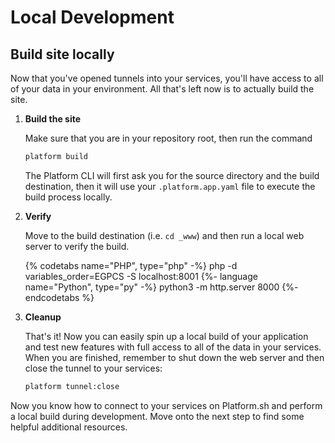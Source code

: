 # Local Development

## Build site locally

Now that you've opened tunnels into your services, you'll have access to all of your data in your environment. All that's left now is to actually build the site.

<html>
<head>
  <link rel="stylesheet" type="text/css" href="/asciinema/asciinema-player.css" />
</head>
<body>
  <asciinema-player src="/asciinema/recordings/build.cast" preload=1 autoplay=1 loop=1></asciinema-player>
  <script src="/asciinema/asciinema-player.js"></script>
</body>
</html>

1. **Build the site**

    Make sure that you are in your repository root, then run the command
    
    ```bash
    platform build
    ```
    
    The Platform CLI will first ask you for the source directory and the build destination, then it will use your `.platform.app.yaml` file to execute the build process locally.

2. **Verify**

    Move to the build destination (i.e. `cd _www`) and then run a local web server to verify the build.
    
    {% codetabs name="PHP", type="php" -%}
    php -d variables_order=EGPCS -S localhost:8001
    {%- language name="Python", type="py" -%}
    python3 -m http.server 8000
    {%- endcodetabs %}

3. **Cleanup**

    That's it! Now you can easily spin up a local build of your application and test new features with full access to all of the data in your services. When you are finished, remember to shut down the web server and then close the tunnel to your services:
    
    ```bash
    platform tunnel:close
    ```

Now you know how to connect to your services on Platform.sh and perform a local build during development. Move onto the next step to find some helpful additional resources.

<html>
   <head>
      <link rel="stylesheet" href="/styles/styles.css">
      <script type = "text/javascript" src = "/scripts/buttons/buttons.js" ></script>
   </head>
   <body>
   <div id = "buttons"></div>
   <script>
   var buttonTextNext = "I have built my application locally";
   makeButtons("full", buttonTextNext);
   </script>
   </body>
</html>
